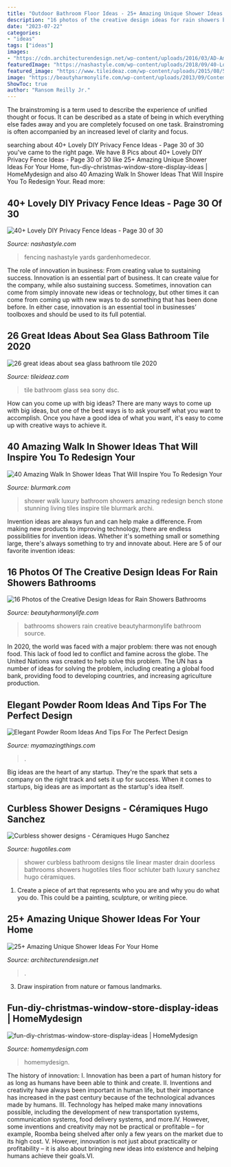 ```yaml
---
title: "Outdoor Bathroom Floor Ideas - 25+ Amazing Unique Shower Ideas For Your Home"
description: "16 photos of the creative design ideas for rain showers bathrooms"
date: "2023-07-22"
categories:
- "ideas"
tags: ["ideas"]
images:
- "https://cdn.architecturendesign.net/wp-content/uploads/2016/03/AD-Amazing-Unique-Shower-Ideas-For-Your-Home-20.jpg"
featuredImage: "https://nashastyle.com/wp-content/uploads/2018/09/40-Lovely-DIY-Privacy-Fence-Ideas-36.jpg"
featured_image: "https://www.tileideaz.com/wp-content/uploads/2015/08/534.jpg"
image: "https://beautyharmonylife.com/wp-content/uploads/2013/09/Contemporary-Bathroom-Ideas.jpg"
ShowToc: true
author: "Ransom Reilly Jr."
---
```



The brainstroming is a term used to describe the experience of unified thought or focus. It can be described as a state of being in which everything else fades away and you are completely focused on one task. Brainstroming is often accompanied by an increased level of clarity and focus.

	

		
searching about 40+ Lovely DIY Privacy Fence Ideas - Page 30 of 30 you've came to the right page. We have 8 Pics about 40+ Lovely DIY Privacy Fence Ideas - Page 30 of 30 like 25+ Amazing Unique Shower Ideas For Your Home, fun-diy-christmas-window-store-display-ideas | HomeMydesign and also 40 Amazing Walk In Shower Ideas That Will Inspire You To Redesign Your. Read more:
		
    
## 40+ Lovely DIY Privacy Fence Ideas - Page 30 Of 30

<img loading=lazy src="https://nashastyle.com/wp-content/uploads/2018/09/40-Lovely-DIY-Privacy-Fence-Ideas-36.jpg" onerror="this.onerror=null;this.src='https://tse3.mm.bing.net/th?id=OIP.2L8colIVTLGSvSavED35kAHaJ4&amp;pid=15.1';" alt="40+ Lovely DIY Privacy Fence Ideas - Page 30 of 30">

_Source: nashastyle.com_

>fencing nashastyle yards gardenhomedecor. 

	

The role of innovation in business: From creating value to sustaining success.
Innovation is an essential part of business. It can create value for the company, while also sustaining success. Sometimes, innovation can come from simply innovate new ideas or technology, but other times it can come from coming up with new ways to do something that has been done before. In either case, innovation is an essential tool in businesses’ toolboxes and should be used to its full potential.

    
## 26 Great Ideas About Sea Glass Bathroom Tile 2020

<img loading=lazy src="https://www.tileideaz.com/wp-content/uploads/2015/08/534.jpg" onerror="this.onerror=null;this.src='https://tse2.mm.bing.net/th?id=OIP.lTvNK87CeThHI-BF19dxtgHaFj&amp;pid=15.1';" alt="26 great ideas about sea glass bathroom tile 2020">

_Source: tileideaz.com_

>tile bathroom glass sea sony dsc. 

	

How can you come up with big ideas?
There are many ways to come up with big ideas, but one of the best ways is to ask yourself what you want to accomplish. Once you have a good idea of what you want, it's easy to come up with creative ways to achieve it.

    
## 40 Amazing Walk In Shower Ideas That Will Inspire You To Redesign Your

<img loading=lazy src="http://www.blurmark.com/wp-content/uploads/2017/02/Stunning-walk-in-shower.jpg" onerror="this.onerror=null;this.src='https://tse3.mm.bing.net/th?id=OIP.SS7f1IWzkH7khWoPT4WyuQHaJ4&amp;pid=15.1';" alt="40 Amazing Walk In Shower Ideas That Will Inspire You To Redesign Your">

_Source: blurmark.com_

>shower walk luxury bathroom showers amazing redesign bench stone stunning living tiles inspire tile blurmark archi. 

	

Invention ideas are always fun and can help make a difference. From making new products to improving technology, there are endless possibilities for invention ideas. Whether it's something small or something large, there's always something to try and innovate about. Here are 5 of our favorite invention ideas:

    
## 16 Photos Of The Creative Design Ideas For Rain Showers Bathrooms

<img loading=lazy src="https://beautyharmonylife.com/wp-content/uploads/2013/09/Contemporary-Bathroom-Ideas.jpg" onerror="this.onerror=null;this.src='https://tse3.mm.bing.net/th?id=OIP.BsMmfPAcfHytDifLUkyk9gHaLJ&amp;pid=15.1';" alt="16 Photos of the Creative Design Ideas for Rain Showers Bathrooms">

_Source: beautyharmonylife.com_

>bathrooms showers rain creative beautyharmonylife bathroom source. 

	

In 2020, the world was faced with a major problem: there was not enough food. This lack of food led to conflict and famine across the globe. The United Nations was created to help solve this problem. The UN has a number of ideas for solving the problem, including creating a global food bank, providing food to developing countries, and increasing agriculture production.

    
## Elegant Powder Room Ideas And Tips For The Perfect Design

<img loading=lazy src="https://myamazingthings.com/wp-content/uploads/2017/10/powder-room-3-.jpg" onerror="this.onerror=null;this.src='https://tse3.mm.bing.net/th?id=OIP.GeoB7LDJx8mRkSKZQQefpAHaLH&amp;pid=15.1';" alt="Elegant Powder Room Ideas And Tips For The Perfect Design">

_Source: myamazingthings.com_

>. 

	

Big ideas are the heart of any startup. They're the spark that sets a company on the right track and sets it up for success. When it comes to startups, big ideas are as important as the startup's idea itself. 

    
## Curbless Shower Designs - Céramiques Hugo Sanchez

<img loading=lazy src="http://www.hugotiles.com/wp-content/uploads/2014/03/stainless-steel-drain-grate.jpg" onerror="this.onerror=null;this.src='https://tse1.mm.bing.net/th?id=OIP.uR3kgCbHqORLfWhoX2Wt3wHaLH&amp;pid=15.1';" alt="Curbless shower designs - Céramiques Hugo Sanchez">

_Source: hugotiles.com_

>shower curbless bathroom designs tile linear master drain doorless bathrooms showers hugotiles tiles floor schluter bath luxury sanchez hugo céramiques. 

	

1. Create a piece of art that represents who you are and why you do what you do. This could be a painting, sculpture, or writing piece. 

    
## 25+ Amazing Unique Shower Ideas For Your Home

<img loading=lazy src="https://cdn.architecturendesign.net/wp-content/uploads/2016/03/AD-Amazing-Unique-Shower-Ideas-For-Your-Home-20.jpg" onerror="this.onerror=null;this.src='https://tse3.mm.bing.net/th?id=OIP._1EGxbUjhxBi75P-HWNKVgHaLH&amp;pid=15.1';" alt="25+ Amazing Unique Shower Ideas For Your Home">

_Source: architecturendesign.net_

>. 

	

3. Draw inspiration from nature or famous landmarks.

    
## Fun-diy-christmas-window-store-display-ideas | HomeMydesign

<img loading=lazy src="https://homemydesign.com/wp-content/uploads/2019/12/fun-diy-christmas-window-store-display-ideas.jpg" onerror="this.onerror=null;this.src='https://tse2.mm.bing.net/th?id=OIP.BklglxYY6Icn0P-i18tR7gHaLO&amp;pid=15.1';" alt="fun-diy-christmas-window-store-display-ideas | HomeMydesign">

_Source: homemydesign.com_

>homemydesign. 

	

The history of innovation:
I. Innovation has been a part of human history for as long as humans have been able to think and create. II. Inventions and creativity have always been important in human life, but their importance has increased in the past century because of the technological advances made by humans. III. Technology has helped make many innovations possible, including the development of new transportation systems, communication systems, food delivery systems, and more.IV. However, some inventions and creativity may not be practical or profitable – for example, Roomba being shelved after only a few years on the market due to its high cost. V. However, innovation is not just about practicality or profitability – it is also about bringing new ideas into existence and helping humans achieve their goals.VI.

